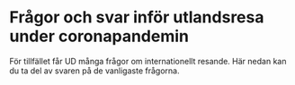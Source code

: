 # Frågor och svar inför utlandsresa under coronapandemin

För tillfället får UD många frågor om internationellt resande. Här nedan kan du ta del av svaren på de vanligaste frågorna.
